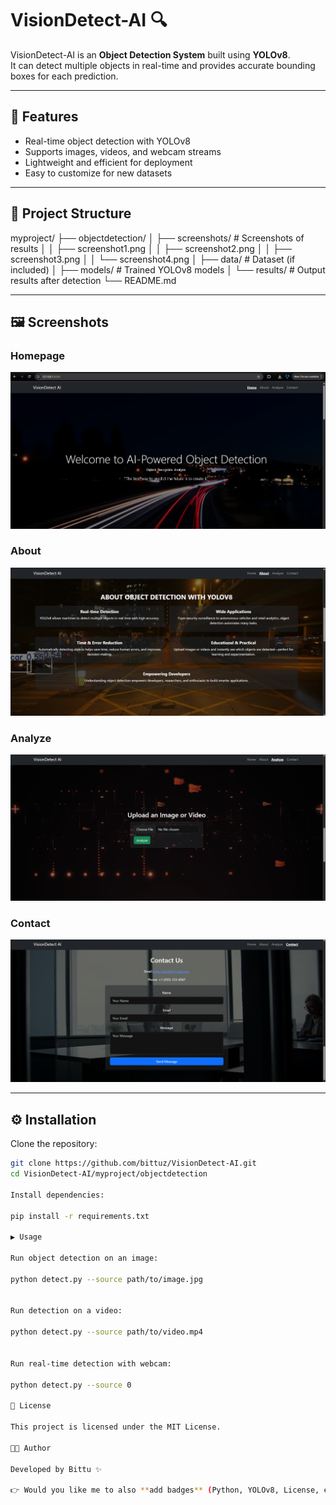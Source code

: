 # VisionDetect-AI 🔍

VisionDetect-AI is an **Object Detection System** built using **YOLOv8**.  
It can detect multiple objects in real-time and provides accurate bounding boxes for each prediction.  

---

## 🚀 Features
- Real-time object detection with YOLOv8  
- Supports images, videos, and webcam streams  
- Lightweight and efficient for deployment  
- Easy to customize for new datasets  

---

## 📂 Project Structure
myproject/
├── objectdetection/
│ ├── screenshots/ # Screenshots of results
│ │ ├── screenshot1.png
│ │ ├── screenshot2.png
│ │ ├── screenshot3.png
│ │ └── screenshot4.png
│ ├── data/ # Dataset (if included)
│ ├── models/ # Trained YOLOv8 models
│ └── results/ # Output results after detection
└── README.md


---

## 🖼️ Screenshots  

### Homepage
![Screenshot 1](screenshots/Screenshot1.png)

### About
![Screenshot 2](screenshots/Screenshot2.png)

### Analyze
![Screenshot 3](screenshots/Screenshot3.png)

### Contact
![Screenshot 4](screenshots/Screenshot4.png)

---

## ⚙️ Installation  

Clone the repository:
```bash
git clone https://github.com/bittuz/VisionDetect-AI.git
cd VisionDetect-AI/myproject/objectdetection

Install dependencies:

pip install -r requirements.txt

▶️ Usage

Run object detection on an image:

python detect.py --source path/to/image.jpg


Run detection on a video:

python detect.py --source path/to/video.mp4


Run real-time detection with webcam:

python detect.py --source 0

📜 License

This project is licensed under the MIT License.

👨‍💻 Author

Developed by Bittu ✨

👉 Would you like me to also **add badges** (Python, YOLOv8, License, etc.) at the top of README for a more professional look?
